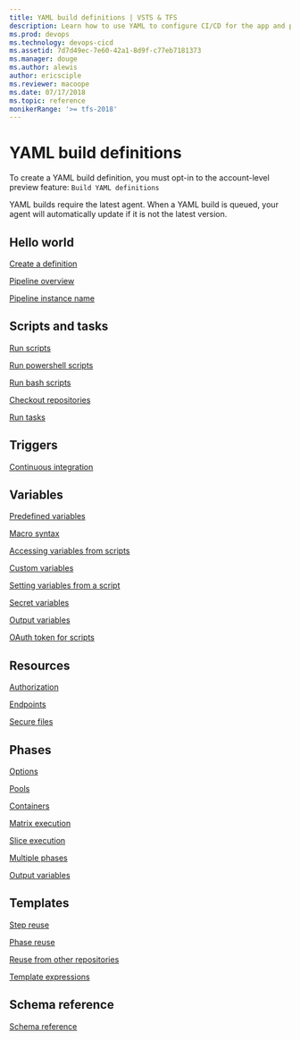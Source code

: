 ```yaml
---
title: YAML build definitions | VSTS & TFS    
description: Learn how to use YAML to configure CI/CD for the app and platform of your choice.
ms.prod: devops
ms.technology: devops-cicd
ms.assetid: 7d7d49ec-7e60-42a1-8d9f-c77eb7181373
ms.manager: douge
ms.author: alewis
author: ericsciple
ms.reviewer: macoope
ms.date: 07/17/2018
ms.topic: reference
monikerRange: '>= tfs-2018'
---
```


# YAML build definitions

To create a YAML build definition, you must opt-in to the account-level preview feature: `Build YAML definitions`

YAML builds require the latest agent. When a YAML build is queued, your agent will automatically update if it is not the latest version.

## Hello world

[Create a definition](definition.md)

[Pipeline overview](pipeline.md)

[Pipeline instance name](name.md)

## Scripts and tasks

[Run scripts](scripts.md)

[Run powershell scripts](powershell.md)

[Run bash scripts](bash.md)

[Checkout repositories](checkout.md)

[Run tasks](tasks.md)

## Triggers

[Continuous integration](ci.md)

## Variables

[Predefined variables](https://docs.microsoft.com/en-us/vsts/pipelines/build/variables)

[Macro syntax](macros.md)

[Accessing variables from scripts](accessingvariables.md)

[Custom variables](customvariables.md)

[Setting variables from a script](setvariable.md)

[Secret variables](secretvariables.md)

[Output variables](outputvariables.md)

[OAuth token for scripts](token.md)

## Resources

[Authorization](authz.md)

[Endpoints](endpoints.md)

[Secure files](securefiles.md)

<!-- todo: [Variable groups](variablegroups.md) -->

## Phases

[Options](job.md)

[Pools](pools.md)

[Containers](containers.md)

[Matrix execution](matrix.md)

[Slice execution](slice.md)

[Multiple phases](jobs.md)

[Output variables](outputvariables.md)

## Templates

[Step reuse](reusestep.md)

[Phase reuse](reusephase.md)

[Reuse from other repositories](reusefromrepo.md)

[Template expressions](templateexpressions.md)

## Schema reference

[Schema reference](schema.md)

<!-- todo: [Escaping](escaping.md) -->
